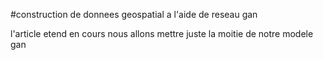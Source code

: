 #construction de donnees geospatial a l'aide de reseau gan 


l'article etend en cours nous allons mettre juste la moitie de notre modele gan
